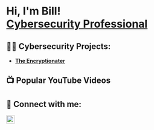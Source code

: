 <h1>Hi, I'm Bill! <br/><a href="https://www.linkedin.com/in/william-fleming-jr/">Cybersecurity Professional</a></h1>

<h2>👨‍💻 Cybersecurity Projects:</h2>

- <b>[The Encryptionater](https://github.com/wafleming1/Encryption_and_Steganography.git)</b>


<h2>📺 Popular YouTube Videos</h2>



<h2> 🤳 Connect with me:</h2>


[<img align="left" alt="WilliamFleming | LinkedIn" width="22px" src="https://cdn.jsdelivr.net/npm/simple-icons@v3/icons/linkedin.svg" />][linkedin]


[linkedin]: https://www.linkedin.com/in/william-fleming-jr/

<!--
**joshmadakor1/joshmadakor1** is a ✨ _special_ ✨ repository because its `README.md` (this file) appears on your GitHub profile.

Here are some ideas to get you started:

- 🔭 I’m currently working on ...
- 🌱 I’m currently learning ...
- 👯 I’m looking to collaborate on ...
- 🤔 I’m looking for help with ...
- 💬 Ask me about ...
- 📫 How to reach me: ...
- 😄 Pronouns: ...
- ⚡ Fun fact: ...
-->
